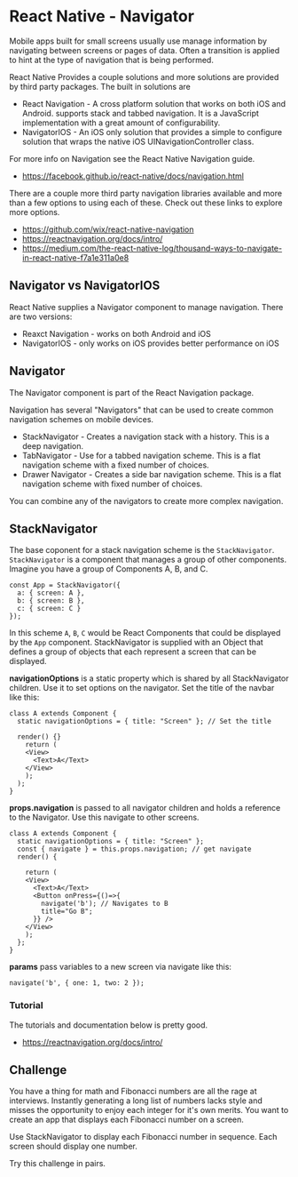 # React Native - Navigator

Mobile apps built for small screens usually use manage information by navigating between 
screens or pages of data. Often a transition is applied to hint at the type of navigation
that is being performed. 

React Native Provides a couple solutions and more solutions are provided by third party 
packages. The built in solutions are 

- React Navigation - A cross platform solution that works on both iOS and Android. 
supports stack and tabbed navigation. It is a JavaScript implementation with a 
great amount of configurability. 
- NavigatorIOS - An iOS only solution that provides a simple to configure solution that 
wraps the native iOS UINavigationController class. 

For more info on Navigation see the React Native Navigation guide. 

- https://facebook.github.io/react-native/docs/navigation.html

There are a couple more third party navigation libraries available and more than a few 
options to using each of these. Check out these links to explore more options.  

- https://github.com/wix/react-native-navigation
- https://reactnavigation.org/docs/intro/
- https://medium.com/the-react-native-log/thousand-ways-to-navigate-in-react-native-f7a1e311a0e8

## Navigator vs NavigatorIOS

React Native supplies a Navigator component to manage navigation. There are two versions:

- Reaxct Navigation - works on both Android and iOS
- NavigatorIOS - only works on iOS provides better performance on iOS

## Navigator 

The Navigator component is part of the React Navigation package. 

Navigation has several "Navigators" that can be used to create 
common navigation schemes on mobile devices. 

- StackNavigator - Creates a navigation stack with a history. 
This is a deep navigation. 
- TabNavigator - Use for a tabbed navigation scheme. This is a 
flat navigation scheme with a fixed number of choices. 
- Drawer Navigator - Creates a side bar navigation scheme. This is a 
flat navigation scheme with fixed number of choices. 

You can combine any of the navigators to create more complex navigation. 

## StackNavigator

The base coponent for a stack navigation scheme is the `StackNavigator`. 
`StackNavigator` is a component that manages a group of other 
components. Imagine you have a group of Components A, B, and C. 

```
const App = StackNavigator({
  a: { screen: A },
  b: { screen: B },
  c: { screen: C }
});
```

In this scheme `A`, `B`, `C` would be React Components that could be 
displayed by the `App` component. StackNavigator is supplied with an
Object that defines a group of objects that each represent a screen 
that can be displayed. 

**navigationOptions** is a static property which is shared by all 
StackNavigator children. Use it to set options on the navigator. 
Set the title of the navbar like this: 

```
class A extends Component {
  static navigationOptions = { title: "Screen" }; // Set the title
  
  render() {}
    return (
    <View>
      <Text>A</Text>
    </View>
    );
  );
}
```

**props.navigation** is passed to all navigator children and holds a 
reference to the Navigator. Use this navigate to other screens. 

```
class A extends Component {
  static navigationOptions = { title: "Screen" };
  const { navigate } = this.props.navigation; // get navigate
  render() {
    
    return (
    <View>
      <Text>A</Text>
      <Button onPress={()=>{
        navigate('b'); // Navigates to B
        title="Go B"; 
      }} />
    </View>
    );
  };
}
```

**params** pass variables to a new screen via navigate like this: 

`navigate('b', { one: 1, two: 2 });`

### Tutorial 

The tutorials and documentation below is pretty good. 

- https://reactnavigation.org/docs/intro/

## Challenge 

You have a thing for math and Fibonacci numbers are all the rage at 
interviews. Instantly generating a long list of numbers lacks style
and misses the opportunity to enjoy each integer for it's own merits. 
You want to create an app that displays each Fibonacci number on a
screen. 

Use StackNavigator to display each Fibonacci number in sequence. 
Each screen should display one number.

Try this challenge in pairs. 

